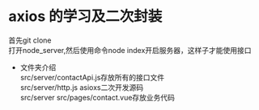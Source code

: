 # axios 的学习及二次封装

首先git clone  
打开node_server,然后使用命令node index开启服务器，这样子才能使用接口

- 文件夹介绍  
src/server/contactApi.js存放所有的接口文件  
src/server/http.js asioxs二次开发源码  
src/server src/pages/contact.vue存放业务代码  


